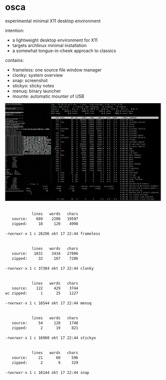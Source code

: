 # osca

experimental minimal X11 desktop environment

intention:
* a lightweight desktop environment for X11
* targets archlinux minimal installation
* a somewhat tongue-in-cheek approach to classics

contains:
* frameless: one source file window manager
* clonky: system overview
* snap: screenshot
* stickyo: sticky notes
* menuq: binary launcher
* mounte: automatic mounter of USB

![screenshot](screenshots/frameless-archlinux-1.png)

```

            lines   words   chars
   source:    689    2208   19597
   zipped:     18     120    4998

-rwxrwxr-x 1 c 26296 okt 17 22:44 frameless


            lines   words   chars
   source:   1031    3434   27806
   zipped:     32     167    7286

-rwxrwxr-x 1 c 37384 okt 17 22:44 clonky


            lines   words   chars
   source:    122     429    3744
wc zipped:      1      25    1227

-rwxrwxr-x 1 c 16544 okt 17 22:44 menuq


            lines   words   chars
   source:     54     128    1748
   zipped:      2      19     821

-rwxrwxr-x 1 c 16960 okt 17 22:44 stickyo


            lines   words   chars
   source:     21      60     596
   zipped:      2       9     329

-rwxrwxr-x 1 c 16144 okt 17 22:44 snap

```
